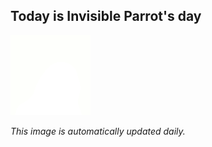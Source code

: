 ## Today is Invisible Parrot's day

![An animated GIF of a parrot, probably multi-colored](https://raw.githubusercontent.com/jmhobbs/cultofthepartyparrot.com/master/parrots/hd/invisibleparrot.gif)

*This image is automatically updated daily.*
